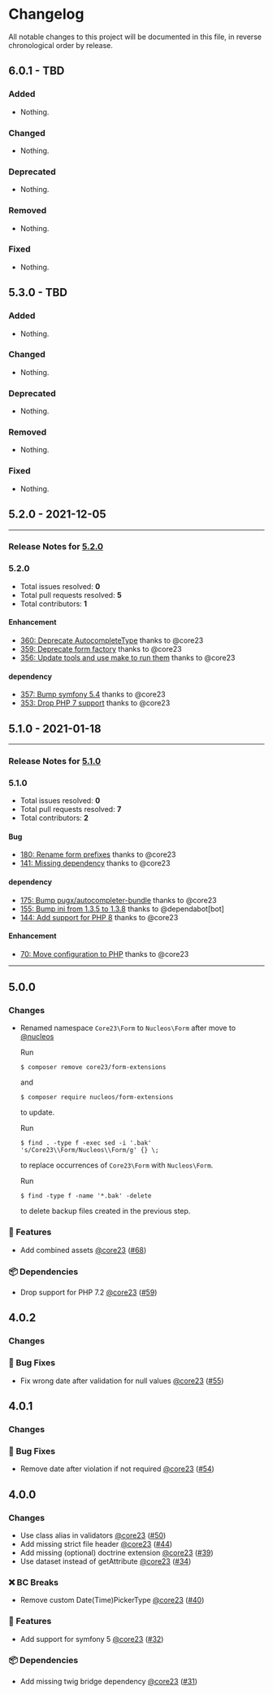 # Changelog

All notable changes to this project will be documented in this file, in reverse chronological order by release.

## 6.0.1 - TBD

### Added

- Nothing.

### Changed

- Nothing.

### Deprecated

- Nothing.

### Removed

- Nothing.

### Fixed

- Nothing.

## 5.3.0 - TBD

### Added

- Nothing.

### Changed

- Nothing.

### Deprecated

- Nothing.

### Removed

- Nothing.

### Fixed

- Nothing.

## 5.2.0 - 2021-12-05


-----

### Release Notes for [5.2.0](https://github.com/nucleos/nucleos-form-extensions/milestone/2)



### 5.2.0

- Total issues resolved: **0**
- Total pull requests resolved: **5**
- Total contributors: **1**

#### Enhancement

 - [360: Deprecate AutocompleteType](https://github.com/nucleos/nucleos-form-extensions/pull/360) thanks to @core23
 - [359: Deprecate form factory](https://github.com/nucleos/nucleos-form-extensions/pull/359) thanks to @core23
 - [356: Update tools and use make to run them](https://github.com/nucleos/nucleos-form-extensions/pull/356) thanks to @core23

#### dependency

 - [357: Bump symfony 5.4](https://github.com/nucleos/nucleos-form-extensions/pull/357) thanks to @core23
 - [353: Drop PHP 7 support](https://github.com/nucleos/nucleos-form-extensions/pull/353) thanks to @core23

## 5.1.0 - 2021-01-18

-----

### Release Notes for [5.1.0](https://github.com/nucleos/nucleos-form-extensions/milestone/1)



### 5.1.0

- Total issues resolved: **0**
- Total pull requests resolved: **7**
- Total contributors: **2**

#### Bug

 - [180: Rename form prefixes](https://github.com/nucleos/nucleos-form-extensions/pull/180) thanks to @core23
 - [141: Missing dependency](https://github.com/nucleos/nucleos-form-extensions/pull/141) thanks to @core23

#### dependency

 - [175: Bump pugx/autocompleter-bundle](https://github.com/nucleos/nucleos-form-extensions/pull/175) thanks to @core23
 - [155: Bump ini from 1.3.5 to 1.3.8](https://github.com/nucleos/nucleos-form-extensions/pull/155) thanks to @dependabot[bot]
 - [144: Add support for PHP 8](https://github.com/nucleos/nucleos-form-extensions/pull/144) thanks to @core23

#### Enhancement

 - [70: Move configuration to PHP](https://github.com/nucleos/nucleos-form-extensions/pull/70) thanks to @core23


-----

## 5.0.0

### Changes

- Renamed namespace `Core23\Form` to `Nucleos\Form` after move to [@nucleos]

  Run

  ```
  $ composer remove core23/form-extensions
  ```

  and

  ```
  $ composer require nucleos/form-extensions
  ```

  to update.

  Run

  ```
  $ find . -type f -exec sed -i '.bak' 's/Core23\\Form/Nucleos\\Form/g' {} \;
  ```

  to replace occurrences of `Core23\Form` with `Nucleos\Form`.

  Run

  ```
  $ find -type f -name '*.bak' -delete
  ```

  to delete backup files created in the previous step.

### 🚀 Features

- Add combined assets [@core23] ([#68])

### 📦 Dependencies

- Drop support for PHP 7.2 [@core23] ([#59])


## 4.0.2

### Changes

### 🐛 Bug Fixes

- Fix wrong date after validation for null values [@core23] ([#55])

## 4.0.1

### Changes

### 🐛 Bug Fixes

- Remove date after violation if not required [@core23] ([#54])

## 4.0.0

### Changes

- Use class alias in validators [@core23] ([#50])
- Add missing strict file header [@core23] ([#44])
- Add missing (optional) doctrine extension [@core23] ([#39])
- Use dataset instead of getAttribute [@core23] ([#34])

### ❌ BC Breaks

- Remove custom Date(Time)PickerType [@core23] ([#40])

### 🚀 Features

- Add support for symfony 5 [@core23] ([#32])

### 📦 Dependencies

- Add missing twig bridge dependency [@core23] ([#31])

[#68]: https://github.com/nucleos/nucleos-form-extensions/pull/68
[#59]: https://github.com/nucleos/nucleos-form-extensions/pull/59
[#55]: https://github.com/nucleos/nucleos-form-extensions/pull/55
[#54]: https://github.com/nucleos/nucleos-form-extensions/pull/54
[#50]: https://github.com/nucleos/nucleos-form-extensions/pull/50
[#44]: https://github.com/nucleos/nucleos-form-extensions/pull/44
[#40]: https://github.com/nucleos/nucleos-form-extensions/pull/40
[#39]: https://github.com/nucleos/nucleos-form-extensions/pull/39
[#34]: https://github.com/nucleos/nucleos-form-extensions/pull/34
[#32]: https://github.com/nucleos/nucleos-form-extensions/pull/32
[#31]: https://github.com/nucleos/nucleos-form-extensions/pull/31
[@nucleos]: https://github.com/nucleos
[@core23]: https://github.com/core23
